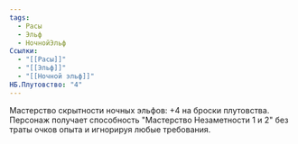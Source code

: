 ```yaml
---
tags:
  - Расы
  - Эльф
  - НочнойЭльф
Ссылки:
  - "[[Расы]]"
  - "[[Эльф]]"
  - "[[Ночной эльф]]"
НБ.Плутовство: "4"
---
```

Мастерство скрытности ночных эльфов:
+4 на броски плутовства.
Персонаж получает способность "Мастерство Незаметности 1 и 2" без траты очков опыта и игнорируя любые требования. 










